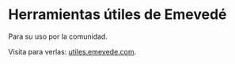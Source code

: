 # Herramientas útiles de Emevedé

Para su uso por la comunidad.

Visita para verlas: [utiles.emevede.com](https://utiles.emevede.com).
